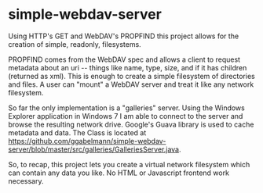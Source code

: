 simple-webdav-server
====================

Using HTTP's GET and WebDAV's PROPFIND this project allows for the creation of simple, readonly, filesystems.

PROPFIND comes from the WebDAV spec and allows a client to request metadata about an uri -- things like name, type, size, and if it has children (returned as xml). This is enough to create a simple filesystem of directories and files. A user can "mount" a WebDAV server and treat it like any network filesystem.

So far the only implementation is a "galleries" server. Using the Windows Explorer application in Windows 7 I am able to connect to the server and browse the resulting network drive. Google's Guava library is used to cache metadata and data. The Class is located at https://github.com/ggabelmann/simple-webdav-server/blob/master/src/galleries/GalleriesServer.java.

So, to recap, this project lets you create a virtual network filesystem which can contain any data you like. No HTML or Javascript frontend work necessary.
